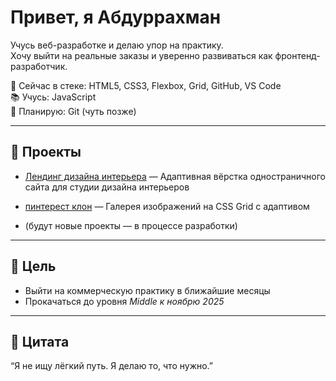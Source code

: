 # Привет, я Абдуррахман

Учусь веб-разработке и делаю упор на практику.  
Хочу выйти на реальные заказы и уверенно развиваться как фронтенд-разработчик.

🔧 Сейчас в стеке:
HTML5, CSS3, Flexbox, Grid, GitHub, VS Code  
📚 Учусь: JavaScript  
🧠 Планирую: Git (чуть позже)

---

## 🔨 Проекты

- [Лендинг дизайна интерьера]( https://abdurrahman0167.github.io/interior-design-landing/) — Адаптивная вёрстка одностраничного сайта для студии дизайна интерьеров

- [пинтерест клон](https://abdurrahman0167.github.io/pinterest-mini-clone/) — Галерея изображений на CSS Grid с адаптивом

- (будут новые проекты — в процессе разработки)

---

## 🎯 Цель

- Выйти на коммерческую практику в ближайшие месяцы  
- Прокачаться до уровня *Middle к ноябрю 2025*

---

## 💬 Цитата

“Я не ищу лёгкий путь. Я делаю то, что нужно.”
